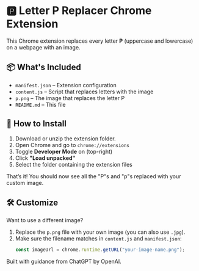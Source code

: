 # 🅿️ Letter P Replacer Chrome Extension

This Chrome extension replaces every letter **P** (uppercase and lowercase) on a webpage with an image.

## 📦 What's Included

- `manifest.json` – Extension configuration
- `content.js` – Script that replaces letters with the image
- `p.png` – The image that replaces the letter P
- `README.md` – This file

## 🚀 How to Install

1. Download or unzip the extension folder.
2. Open Chrome and go to `chrome://extensions`
3. Toggle **Developer Mode** on (top-right)
4. Click **"Load unpacked"**
5. Select the folder containing the extension files

That’s it! You should now see all the "P"s and "p"s replaced with your custom image.

## 🛠️ Customize

Want to use a different image?

1. Replace the `p.png` file with your own image (you can also use `.jpg`).
2. Make sure the filename matches in `content.js` and `manifest.json`:
   ```js
   const imageUrl = chrome.runtime.getURL("your-image-name.png");


Built with guidance from ChatGPT by OpenAI.

